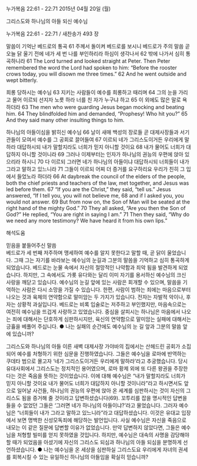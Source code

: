 누가복음 22:61 - 22:71 
2015년 04월 20일 (월)

그리스도와 하나님의 아들 되신 예수님



누가복음 22:61 - 22:71 / 새찬송가 493 장


말씀이 기억난 베드로의 통곡
61 주께서 돌이켜 베드로를 보시니 베드로가 주의 말씀 곧 오늘 닭 울기 전에 네가 세 번 나를 부인하리라 하심이 생각나서 62 밖에 나가서 심히 통곡하니라 
61 The Lord turned and looked straight at Peter. Then Peter remembered the word the Lord had spoken to him: “Before the rooster crows today, you will disown me three times.” 62 And he went outside and wept bitterly.

희롱 당하시는 예수님
63 지키는 사람들이 예수를 희롱하고 때리며 64 그의 눈을 가리고 물어 이르되 선지자 노릇 하라 너를 친 자가 누구냐 하고 65 이 외에도 많은 말로 욕하더라 
63 The men who were guarding Jesus began mocking and beating him. 64 They blindfolded him and demanded, “Prophesy! Who hit you?” 65 And they said many other insulting things to him.

하나님의 아들이심을 밝히신 예수님
66 날이 새매 백성의 장로들 곧 대제사장들과 서기관들이 모여서 예수를 그 공회로 끌어들여 67 이르되 네가 그리스도이거든 우리에게 말하라 대답하시되 내가 말할지라도 너희가 믿지 아니할 것이요 68 내가 물어도 너희가 대답하지 아니할 것이니라 69 그러나 이제부터는 인자가 하나님의 권능의 우편에 앉아 있으리라 하시니 70 다 이르되 그러면 네가 하나님의 아들이냐 대답하시되 너희들이 내가 그라고 말하고 있느니라 71 그들이 이르되 어찌 더 증거를 요구하리요 우리가 친히 그 입에서 들었노라 하더라 
66 At daybreak the council of the elders of the people, both the chief priests and teachers of the law, met together, and Jesus was led before them. 67 “If you are the Christ,” they said, “tell us.” Jesus answered, “If I tell you, you will not believe me, 68 and if I asked you, you would not answer. 69 But from now on, the Son of Man will be seated at the right hand of the mighty God.”  70 They all asked, “Are you then the Son of God?” He replied, “You are right in saying I am.” 71 Then they said, “Why do we need any more testimony? We have heard it from his own lips.”

해석도움





믿음을 붙들어주신 말씀  
베드로가 세 번째 저주하며 맹세하여 예수를 알지 못한다고 말할 때, 곧 닭이 울었습니다. 그때 그는 자기를 바라보는 예수님의 눈길과 그분의 말씀을 기억하고 심히 통곡하게 되었습니다. 베드로는 눈물 속에서 자신의 절망적인 나약함과 죄악 됨을 발견하게 되었습니다. 하지만, 그 속에서도 가룟 유다와는 달리 이미 자기를 용서하신 예수님의 크신 사랑을 깨닫고 있습니다. 예수님의 눈길 앞에 있는 사람은 회개할 수 있으며, 말씀을 기억하는 사람은 다시 소망을 가질 수 있습니다. 한편, 사람이 범하는 죄에는 마음으로부터 나오는 것과 육체의 연약함으로 말미암는 두 가지가 있습니다. 전자는 자발적 악이나, 후자는 상황적 과실입니다. 베드로는 비록 입술로는 저주하고 부인했지만, 마음속으로는 여전히 예수님을 뜨겁게 사랑하고 있었습니다. 중심을 살피시는 하나님은 마음에서 나오는 죄에 대해서는 단호하게 심판하시지만, 육신의 연약함으로 말미암는 실패에 대해서는 긍휼을 베풀어 주십니다.
● 나는 실패의 순간에도 예수님의 눈 길 앞과 그분의 말씀 앞에 있습니까? 

그리스도와 하나님의 아들 
이른 새벽 대제사장 가야바의 집에서는 산헤드린 공회가 소집되어 예수를 처형하기 위한 심문을 진행하였습니다. 그들은 예수님을 로마에 반역하는 쿠데타 범으로 몰고자 ‘네가 그리스도이거든 우리에게 말하라’라고 추궁했습니다. 당시 유대사회에서 그리스도는 정치적인 용어였으며, 로마 황제 외에 또 다른 왕권을 주장한다는 것은 죽음을 뜻하는 것이었습니다. 이에 대해 예수님은 “내가 말할지라도 너희가 믿지 아니할 것이요 내가 물어도 너희가 대답하지 아니할 것이니라”라고 하시면서도 앞으로 일어날 사건들, 하나님의 권능의 우편에 앉아 온 세계를 심판하시는 것이 자신의 그리스도 됨을 증거해 줄 것이라고 답변하셨습니다(69). 꼬투리를 잡을 명시적인 답변을 들을 수 없었던 그들은 ‘그러면 네가 하나님의 아들이냐?’라고 물었습니다. 그러자 예수님은 “너희들이 내가 그라고 말하고 있느니라”라고 대답하셨습니다. 이것은 유대교 입장에서 보면 명백한 신성모독죄에 해당하는 발언입니다. 사실 예수님은 자신을 죽음으로 내모는 이 같은 질문에 답변할 이유가 없었습니다. 만약 답변하지 않았다면, 그들은 예수님을 처형할 빌미를 얻지 못하였을 것입니다. 하지만, 예수님은 대속의 사명을 감당해야 할 때가 되었음을 아셨기에 자신의 그리스도 되심과 하나님의 아들 되심을 분명하게 선언하셨습니다. 
● 나는 예수님을 온 세상을 심판하실 그리스도요 우리에게 자녀의 권세를 회복시킬 수 있는 유일하신 하나님의 아들임을 확실히 믿습니까?